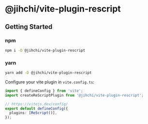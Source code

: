 # @jihchi/vite-plugin-rescript

## Getting Started

### npm

```sh
npm i -D @jihchi/vite-plugin-rescript
```

### yarn

```sh
yarn add -D @jihchi/vite-plugin-rescript
```

Configure your vite plugin in `vite.config.ts`:

```ts
import { defineConfig } from 'vite';
import createReScriptPlugin from '@jihchi/vite-plugin-rescript';

// https://vitejs.dev/config/
export default defineConfig({
  plugins: [ReScript()],
});
```
